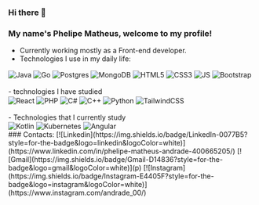 ### Hi there 👋



### My name's Phelipe Matheus, welcome to my profile! 
- Currently working mostly as a Front-end developer.
- Technologies I use in my daily life: 
<div style ="display: inline_block">
    <img align="center"alt="Java"src="https://img.shields.io/badge/Java-ED8B00?style=for-the-badge&logo=openjdk&logoColor=white" />    
    <img align="center"alt="Go"src="https://img.shields.io/badge/go-%2300ADD8.svg?style=for-the-badge&logo=go&logoColor=white" />
    <img align="center"alt="Postgres"src="https://img.shields.io/badge/postgres-%23316192.svg?style=for-the-badge&logo=postgresql&logoColor=white" />
    <img align="center"alt="MongoDB"src="https://img.shields.io/badge/MongoDB-%234ea94b.svg?style=for-the-badge&logo=mongodb&logoColor=white" />
    <img align="center"alt="HTML5"src="https://img.shields.io/badge/HTML5-E34F26?style=for-the-badge&logo=html5&logoColor=white" />
    <img align="center"alt="CSS3"src="https://img.shields.io/badge/CSS3-1572B6?style=for-the-badge&logo=css3&logoColor=white" />
    <img align="center"alt="JS"src="https://img.shields.io/badge/JavaScript-323330?style=for-the-badge&logo=javascript&logoColor=F7DF1E" />
    <img align="center"alt="Bootstrap"src="https://img.shields.io/badge/bootstrap-%238511FA.svg?style=for-the-badge&logo=bootstrap&logoColor=white" />
</div>
<br/> 
- technologies I have studied
<div style ="display: inline_block">
    <img align="center"alt="React"src="https://img.shields.io/badge/React-20232A?style=for-the-badge&logo=react&logoColor=61DAFB" />
    <img align="center"alt="PHP"src="https://img.shields.io/badge/PHP-777BB4?style=for-the-badge&logo=php&logoColor=white" />
    <img align="center"alt="C#"src="https://img.shields.io/badge/c%23-%23239120.svg?style=for-the-badge&logo=csharp&logoColor=white" />
    <img align="center"alt="C++"src="https://img.shields.io/badge/c++-%2300599C.svg?style=for-the-badge&logo=c%2B%2B&logoColor=white" />
    <img align="center"alt="Python"src="https://img.shields.io/badge/python-3670A0?style=for-the-badge&logo=python&logoColor=ffdd54" />
    <img align="center"alt="TailwindCSS"src="https://img.shields.io/badge/tailwindcss-%2338B2AC.svg?style=for-the-badge&logo=tailwind-css&logoColor=whit" />
</div>
<br/> 
- Technologies that I currently study
<div style ="display: inline_block">
    <img align="center"alt="Kotlin"src="https://img.shields.io/badge/kotlin-%237F52FF.svg?style=for-the-badge&logo=kotlin&logoColor=white" />
    <img align="center"alt="Kubernetes"src="https://img.shields.io/badge/kubernetes-%23326ce5.svg?style=for-the-badge&logo=kubernetes&logoColor=white" />    
    <img align="center"alt="Angular"src="https://img.shields.io/badge/angular-%23DD0031.svg?style=for-the-badge&logo=angular&logoColor=white" />    
</div>
### Contacts:
[![Linkedin](https://img.shields.io/badge/LinkedIn-0077B5?style=for-the-badge&logo=linkedin&logoColor=white)](https://www.linkedin.com/in/phelipe-matheus-andrade-400665205/)
[![Gmail](https://img.shields.io/badge/Gmail-D14836?style=for-the-badge&logo=gmail&logoColor=white)](p)
[![Instagram](https://img.shields.io/badge/Instagram-E4405F?style=for-the-badge&logo=instagram&logoColor=white)](https://www.instagram.com/andrade_00/)
